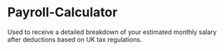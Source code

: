 # Payroll-Calculator
Used to receive a detailed breakdown of your estimated monthly salary after deductions based on UK tax regulations.
